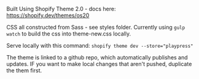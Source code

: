 Built Using Shopify Theme 2.0 - docs here: https://shopify.dev/themes/os20

CSS all constructed from Sass - see styles folder. Currently using `gulp watch` to build the css into theme-new.css locally.

Serve locally with this command: `shopify theme dev --store="playpress"`

The theme is linked to a github repo, which automatically publishes and updates. IF you want to make local changes that aren't pushed, duplicate the them first.